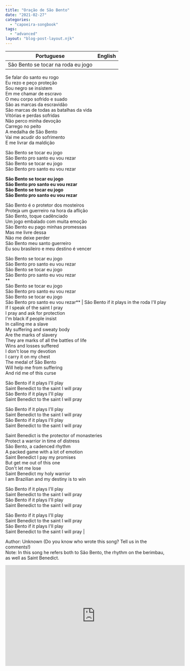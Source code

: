 ```yaml
---
title: "Oração de São Bento"
date: "2021-02-27"
categories: 
  - "capoeira-songbook"
tags: 
  - "advanced"
layout: "blog-post-layout.njk"
---
```


| Portuguese | English |
| --- | --- |
| São Bento se tocar na roda eu jogo  
Se falar do santo eu rogo  
Eu rezo e peço proteção  
Sou negro se insistem  
Em me chamar de escravo  
O meu corpo sofrido e suado  
São as marcas da escravidão  
São marcas de todas as batalhas da vida  
Vitórias e perdas sofridas  
Não perco minha devoção  
Carrego no peito  
A medalha de São Bento  
Vai me acudir do sofrimento  
E me livrar da maldição  
  
São Bento se tocar eu jogo  
São Bento pro santo eu vou rezar  
São Bento se tocar eu jogo  
São Bento pro santo eu vou rezar  
  
**São Bento se tocar eu jogo  
São Bento pro santo eu vou rezar  
São Bento se tocar eu jogo  
São Bento pro santo eu vou rezar**  
  
São Bento é o protetor dos mosteiros  
Proteja um guerreiro na hora da aflição  
São Bento, toque cadênciado  
Um jogo embalado com muita emoção  
São Bento eu pago minhas promessas  
Mas me livre dessa  
Não me deixe perder  
São Bento meu santo guerreiro  
Eu sou brasileiro e meu destino é vencer  
  
São Bento se tocar eu jogo  
São Bento pro santo eu vou rezar  
São Bento se tocar eu jogo  
São Bento pro santo eu vou rezar  
**  
São Bento se tocar eu jogo  
São Bento pro santo eu vou rezar  
São Bento se tocar eu jogo  
São Bento pro santo eu vou rezar** | São Bento if it plays in the roda I'll play  
If I speak of the saint I pray  
I pray and ask for protection  
I'm black if people insist  
In calling me a slave  
My suffering and sweaty body  
Are the marks of slavery  
They are marks of all the battles of life  
Wins and losses suffered  
I don't lose my devotion  
I carry it on my chest  
The medal of São Bento  
Will help me from suffering  
And rid me of this curse  
  
São Bento if it plays I'll play  
Saint Benedict to the saint I will pray  
São Bento if it plays I'll play  
Saint Benedict to the saint I will pray  
  
São Bento if it plays I'll play  
Saint Benedict to the saint I will pray  
São Bento if it plays I'll play  
Saint Benedict to the saint I will pray  
  
Saint Benedict is the protector of monasteries  
Protect a warrior in time of distress  
São Bento, a cadenced rhythm  
A packed game with a lot of emotion  
Saint Benedict I pay my promises  
But get me out of this one  
Don't let me lose  
Saint Benedict my holy warrior  
I am Brazilian and my destiny is to win  
  
São Bento if it plays I'll play  
Saint Benedict to the saint I will pray  
São Bento if it plays I'll play  
Saint Benedict to the saint I will pray  
  
São Bento if it plays I'll play  
Saint Benedict to the saint I will pray  
São Bento if it plays I'll play  
Saint Benedict to the saint I will pray |

<figcaption>

Author: Unknown (Do you know who wrote this song? Tell us in the comments!)  
Note: In this song he refers both to São Bento, the rhythm on the berimbau, as well as Saint Benedict.

</figcaption>

<iframe width="560" height="315" src="https://www.youtube.com/embed/f672QZXLNvc" title="YouTube video player" frameborder="0" allow="accelerometer; autoplay; clipboard-write; encrypted-media; gyroscope; picture-in-picture" allowfullscreen></iframe>
